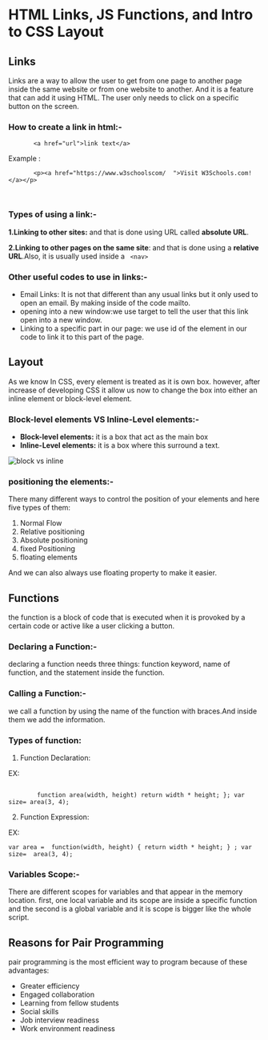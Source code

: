 # HTML Links, JS Functions, and Intro to CSS Layout

## Links
Links are a way to allow the user to get from one page to another page inside the same website or from one website to another. And it is a feature that can add it using HTML. The user only needs to click on a specific button on the screen.

### How to create a link in html:-

```
       <a href="url">link text</a>
```
Example :
```
       <p><a href="https://www.w3schoolscom/  ">Visit W3Schools.com!</a></p>

      
```

### Types of using a link:-

**1.Linking to other sites:** and that is done using URL called **absolute URL**. 

**2.Linking to other pages on the same site**:
and that is done using a **relative URL**.Also, it is usually used inside a ` <nav>`

### Other useful codes to use in links:-

* Email Links: It is not that different than any usual links but it only used to open an email. By making inside of the code mailto.
* opening into a new window:we use target to tell the user that this link open into a new window.
* Linking to a specific part in our page: we use id of the element in our code to link it to this part of the page.

## Layout
As we know In CSS, every element is treated as it is own box. however, after increase of developing CSS it allow us now to change the box into either an inline element or block-level element. 

### Block-level elements VS Inline-Level elements:-
* **Block-level elements:** it is a box that act as the main box
* **Inline-Level elements:** it is a box where this surround a text.

![block vs inline](https://media.gcflearnfree.org/content/5e82363212da9215e057b928_03_30_2020/block_vs_inline_diagram.png)

### positioning the elements:-
There many different ways to control the position of your elements and here five types of them: 

1. Normal Flow
2. Relative positioning
3. Absolute positioning
4. fixed Positioning 
5. floating elements

And we can also always use floating property to make it easier.

## Functions

the function is a block of code that is executed when it is provoked by a certain code or active like a user clicking a button.

### Declaring a Function:-
declaring a function needs three things:
function keyword, name of function, and the statement inside the function.

### Calling a Function:-
we call a function by using the name of the function with braces.And inside them we add the information.

### Types of function:

1. Function Declaration:

EX:

 ```

         function area(width, height) return width * height; }; var size= area(3, 4); 
  ```        

2. Function Expression:

EX:

```
var area =  function(width, height) { return width * height; } ; var size=  area(3, 4); 

```

### Variables Scope:-

There are different scopes for variables and that appear in the memory location. first, one local variable and its scope are inside a specific function and the second is a global variable and it is scope is bigger like the whole script.

## Reasons for Pair Programming

pair programming is the most efficient way to program because of these advantages:

* Greater efficiency
* Engaged collaboration
* Learning from fellow students
* Social skills
* Job interview readiness
* Work environment readiness



